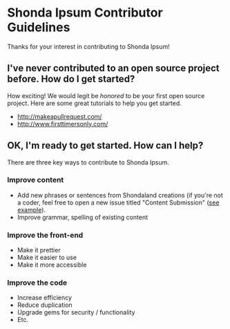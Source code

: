 # Shonda Ipsum Contributor Guidelines
Thanks for your interest in contributing to Shonda Ipsum!

## I've never contributed to an open source project before. How do I get started?

How exciting! We would legit be _honored_ to be your first open source project. Here are some great tutorials to help you get started.

- http://makeapullrequest.com/
- http://www.firsttimersonly.com/

## OK, I'm ready to get started. How can I help?

There are three key ways to contribute to Shonda Ipsum. 

### Improve content

- Add new phrases or sentences from Shondaland creations (if you're not a coder, feel free to open a new issue titled "Content Submission" ([see example](https://github.com/hilarysk/shonda-ipsum/issues/4)).
- Improve grammar, spelling of existing content

### Improve the front-end

- Make it prettier
- Make it easier to use
- Make it more accessible

### Improve the code

- Increase efficiency
- Reduce duplication
- Upgrade gems for security / functionality
- Etc. 
